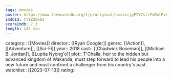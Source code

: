 ```yaml
---
tags: movies
poster: https://www.themoviedb.org/t/p/original/uxzzxijgPIY7slzFvMotPv8wjKA.jpg
imdbId: tt1825683
scoreImdb: 7.3
length: 134 min
---
```


category:: [[Movies]]
director:: [[Ryan Coogler]]
genre:: [[Action]], [[Adventure]], [[Sci-Fi]]
year:: 2018
cast:: [[Chadwick Boseman]], [[Michael B. Jordan]], [[Lupita Nyong'o]]
plot:: T'Challa, heir to the hidden but advanced kingdom of Wakanda, must step forward to lead his people into a new future and must confront a challenger from his country's past.
watchlist:: [[2023-07-13]]
rating::
